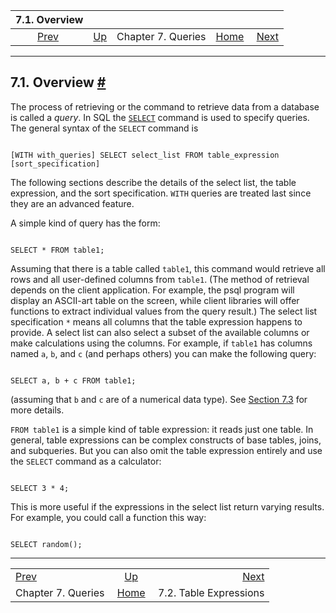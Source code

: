 <!--?xml version="1.0" encoding="UTF-8" standalone="no"?-->

|                7.1. Overview               |                                         |                    |                                                       |                                                                  |
| :----------------------------------------: | :-------------------------------------- | :----------------: | ----------------------------------------------------: | ---------------------------------------------------------------: |
| [Prev](queries.html "Chapter 7. Queries")  | [Up](queries.html "Chapter 7. Queries") | Chapter 7. Queries | [Home](index.html "PostgreSQL 17devel Documentation") |  [Next](queries-table-expressions.html "7.2. Table Expressions") |

***

## 7.1. Overview [#](#QUERIES-OVERVIEW)

The process of retrieving or the command to retrieve data from a database is called a *query*. In SQL the [`SELECT`](sql-select.html "SELECT") command is used to specify queries. The general syntax of the `SELECT` command is

```

[WITH with_queries] SELECT select_list FROM table_expression [sort_specification]
```

The following sections describe the details of the select list, the table expression, and the sort specification. `WITH` queries are treated last since they are an advanced feature.

A simple kind of query has the form:

```

SELECT * FROM table1;
```

Assuming that there is a table called `table1`, this command would retrieve all rows and all user-defined columns from `table1`. (The method of retrieval depends on the client application. For example, the psql program will display an ASCII-art table on the screen, while client libraries will offer functions to extract individual values from the query result.) The select list specification `*` means all columns that the table expression happens to provide. A select list can also select a subset of the available columns or make calculations using the columns. For example, if `table1` has columns named `a`, `b`, and `c` (and perhaps others) you can make the following query:

```

SELECT a, b + c FROM table1;
```

(assuming that `b` and `c` are of a numerical data type). See [Section 7.3](queries-select-lists.html "7.3. Select Lists") for more details.

`FROM table1` is a simple kind of table expression: it reads just one table. In general, table expressions can be complex constructs of base tables, joins, and subqueries. But you can also omit the table expression entirely and use the `SELECT` command as a calculator:

```

SELECT 3 * 4;
```

This is more useful if the expressions in the select list return varying results. For example, you could call a function this way:

```

SELECT random();
```

***

|                                            |                                                       |                                                                  |
| :----------------------------------------- | :---------------------------------------------------: | ---------------------------------------------------------------: |
| [Prev](queries.html "Chapter 7. Queries")  |        [Up](queries.html "Chapter 7. Queries")        |  [Next](queries-table-expressions.html "7.2. Table Expressions") |
| Chapter 7. Queries                         | [Home](index.html "PostgreSQL 17devel Documentation") |                                           7.2. Table Expressions |
